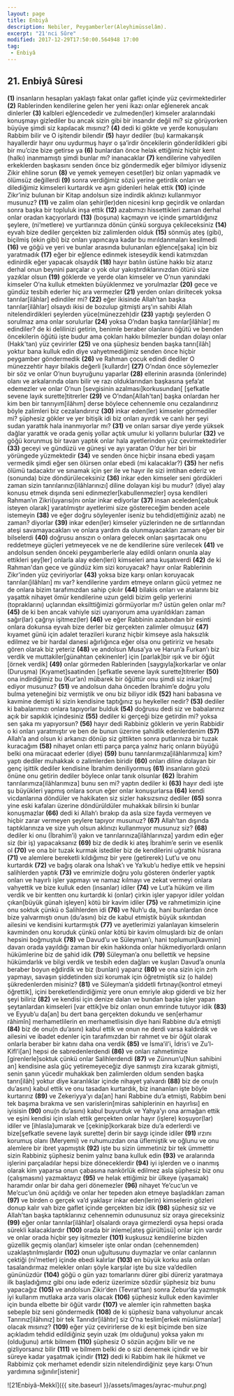 ```yaml
---
layout: page
title: Enbiyâ
description: Nebiler, Peygamberler(Aleyhimüsselâm).
excerpt: "21'nci Sûre"
modified: 2017-12-29T17:50:00.564948 17:00
tag: 
 - Enbiyâ
---
```


## 21. Enbiyâ Sûresi

**(1)** insanların hesapları yaklaştı fakat onlar gaflet içinde yüz çevirmektedirler
**(2)** Rablerinden kendilerine gelen her yeni ikazı onlar eğlenerek ancak dinlerler
**(3)** kalbleri eğlencededir ve zulmeden(ler) kimseler aralarındaki konuşmayı gizlediler bu ancak sizin gibi bir insandır değil mi? siz görüyorken büyüye şimdi siz kapılacak mısınız?
**(4)** dedi ki gökte ve yerde konuşulanı Rabbim bilir ve O işitendir bilendir
**(5)** hayır dediler (bu) karmakarışık hayallerdir hayır onu uydurmuş hayır o şa’irdir öncekilerin gönderildikleri gibi bir mu’cize bize getirse ya
**(6)** bunlardan önce helak ettiğimiz hiçbir kent (halkı) inanmamıştı şimdi bunlar mı? inanacaklar
**(7)** kendilerine vahyedilen erkeklerden başkasını senden önce biz göndermedik eğer bilmiyor idiyseniz Zikir ehline sorun
**(8)** ve yemek yemeyen ceset(ler) biz onları yapmadık ve ölümsüz değillerdi
**(9)** sonra verdiğimiz sözü yerine getirdik onları ve dilediğimiz kimseleri kurtardık ve aşırı gidenleri helak ettik
**(10)** içinde Zikr’iniz bulunan bir Kitap andolsun size indirdik aklınızı kullanmıyor musunuz?
**(11)** ve zalim olan şehir(ler)den nicesini kırıp geçirdik ve onlardan sonra başka bir topluluk inşa ettik
**(12)** azabımızı hissettikleri zaman derhal onlar oradan kaçıyorlardı
**(13)** (boşuna) kaçmayın ve içinde şımartıldığınız şeylere, (ni’metlere) ve yurtlarınıza dönün çünkü sorguya çekileceksiniz
**(14)** eyvah bize dediler gerçekten biz zalimlerden olduk
**(15)** sönmüş ateş (gibi), biçilmiş (ekin gibi) biz onları yapıncaya kadar bu mırıldanmaları kesilmedi
**(16)** ve göğü ve yeri ve bunlar arasında bulunanları eğlence[şaka] için biz yaratmadık
**(17)** eğer bir eğlence edinmek isteseydik kendi katımızdan edinirdik eğer yapacak olsaydık
**(18)** hayır batılın üstüne hakkı biz atarız derhal onun beynini parçalar o yok olur yakıştırdıklarınızdan ötürü size yazıklar olsun 
**(19)** göklerde ve yerde olan kimseler ve O’nun yanındaki kimseler O’na kulluk etmekten büyüklenmez ve yorulmazlar
**(20)** gece ve gündüz tesbih ederler hiç ara vermezler
**(21)** yerden onları diriltecek yoksa tanrılar[ilâhlar] edindiler mi?
**(22)** eğer ikisinde Allah’tan başka tanrılar[ilâhlar] olsaydı ikisi de bozulup gitmişti arş’ın sahibi Allah nitelendirdikleri şeylerden yüce(münezzeh)dir 
**(23)** yaptığı şeylerden O sorulmaz ama onlar sorulurlar
**(24)** yoksa O’ndan başka tanrılar[ilâhlar] mı edindiler? de ki delilinizi getirin, benimle beraber olanların öğütü ve benden öncekilerin öğütü işte budur ama çokları hakkı bilmezler bundan dolayı onlar (Hakk'tan) yüz çevirirler
**(25)** ve ona şüphesiz benden başka tanrı[ilâh] yoktur bana kulluk edin diye vahyetmediğimiz senden önce hiçbir peygamber göndermedik
**(26)** ve Rahman çocuk edindi dediler O münezzehtir hayır bilakis değerli [kullardır]
**(27)** O’ndan önce söylemezler bir söz ve onlar O’nun buyruğunu yaparlar
**(28)** ellerinin arasında (önlerinde) olanı ve arkalarında olanı bilir ve razı olduklarından başkasına şefa’at edemezler ve onlar O’nun [sevgisinin azalması]korkusundan[ [şefkatle sevene layık surette]titrerler
**(29)** ve O’ndan[Allah'tan] başka onlardan her kim ben bir tanrıyım[ilâhım] derse böylece cehennemle onu cezalandırırız böyle zalimleri biz cezalandırırız
**(30)** inkar eden(ler) kimseler görmediler mi? şüphesiz gökler ve yer bitişik idi biz onları ayırdık ve canlı her şeyi sudan yarattık hala inanmıyorlar mı?
**(31)** ve onları sarsar diye yerde yüksek dağlar yarattık ve orada geniş yollar açtık umulur ki yollarını bulurlar
**(32)** ve göğü korunmuş bir tavan yaptık onlar hala ayetlerinden yüz çevirmektedirler
**(33)** geceyi ve gündüzü ve güneşi ve ayı yaratan O’dur her biri bir yörüngede yüzmektedir
**(34)** ve senden önce hiçbir insana ebedi yaşam vermedik şimdi eğer sen ölürsen onlar ebedi (mi kalacaklar?)
**(35)** her nefis ölümü tadacaktır ve sınamak için şer ile ve hayır ile sizi imtihan ederiz ve (sonunda) bize döndürüleceksiniz
**(36)** inkar eden kimseler seni gördükleri zaman sizin tanrılarınızı[ilâhlarınızı] diline dolayan kişi bu mudur? (diye) alay konusu etmek dışında seni edinmezler[kabullenmezler] oysa kendileri Rahman’ın Zikri(uyarısı)nı onlar inkar ediyorlar
**(37)** insan aceleden[çabuk isteyen olarak] yaratılmıştır ayetlerimi size göstereceğim benden acele istemeyin
**(38)** ve eğer doğru söyleyenler iseniz bu tehdid(ettiğiniz azab) ne zaman? diyorlar 
**(39)** inkar eden(ler) kimseler yüzlerinden ne de sırtlarından ateşi savamayacakları ve onlara yardım da olunmayacakları zamanı eğer bir bilselerdi 
**(40)** doğrusu ansızın o onlara gelecek onları şaşırtacak onu reddetmeye güçleri yetmeyecek ve ne de kendilerine süre verilecek
**(41)** ve andolsun senden önceki peygamberlerle alay edildi onların onunla alay ettikleri şey[ler] onlarla alay eden(leri) kimseleri ama kuşatıverdi
**(42)** de ki Rahman'dan gece ve gündüz kim sizi koruyacak? hayır onlar Rablerinin Zikr'inden yüz çeviriyorlar
**(43)** yoksa bize karşı onları koruyacak tanrıları[ilâhları] mı var? kendilerine yardım etmeye onların gücü yetmez ne de onlara bizim tarafımızdan sahip çıkılır
**(44)** bilakis onları ve atalarını biz yaşattık nihayet ömür kendilerine uzun geldi bizim gelip yerlerini (topraklarını) uçlarından eksilttiğimizi görmüyorlar mı? üstün gelen onlar mı?
**(45)** de ki ben ancak vahiyle sizi uyarıyorum ama uyarıldıkları zaman sağır(lar) çağrıyı işitmez(ler)
**(46)** ve eğer Rabbinin azabından bir esinti onlara dokunsa eyvah bize derler biz gerçekten zalimler olmuşuz
**(47)** kıyamet günü için adalet terazileri kurarız hiçbir kimseye asla haksızlık edilmez ve bir hardal danesi ağırlığınca eğer olsa onu getiririz ve hesabı gören olarak biz yeteriz
**(48)** ve andolsun Musa’ya ve Harun’a Furkan’ı biz verdik ve muttakiler[günahtan çekinenler] için [parlak]bir ışık ve bir öğüt [örnek verdik]
**(49)** onlar görmeden Rablerinden [saygıyla]korkarlar ve onlar (Duruşma) [Kıyamet]saatinden [şefkatle sevene layık surette]titrerler
**(50)** ona indirdiğimiz bu (Kur’an) mübarek bir öğüttür onu şimdi siz  inkar[mı] ediyor musunuz?
**(51)** ve andolsun daha önceden İbrahim’e doğru yolu bulma yeteneğini biz vermiştik ve onu biz biliyor idik
**(52)** hani babasına ve kavmine demişti ki sizin kendisine taptığınız şu heykeller nedir?
**(53)** dediler ki babalarımızı onlara tapıyorlar bulduk
**(54)** doğrusu dedi siz ve babalarınız açık bir sapıklık içindesiniz
**(55)** dediler ki gerçeği bize getirdin mi? yoksa sen şaka mı yapıyorsun?
**(56)** hayır dedi Rabbiniz göklerin ve yerin Rabbidir o ki onları yaratmıştır ve ben de bunun üzerine şahidlik edenlerdenim
**(57)** Allah’a and olsun ki arkanızı dönüp siz gittikten sonra putlarınıza bir tuzak kuracağım
**(58)** nihayet onları etti parça parça yalnız hariç onların büyüğü belki ona müracaat ederler (diye)
**(59)** bunu tanrılarımıza[ilâhlarımıza] kim? yaptı dediler muhakkak o zalimlerden biridir
**(60)** onları diline dolayan bir genç işittik dediler kendisine İbrahim deniliyormuş
**(61)** insanların gözü önüne onu getirin dediler böylece onlar tanık olsunlar
**(62)** İbrahim tanrılarımıza[ilâhlarımıza] bunu sen mi? yaptın dediler ki
**(63)** hayır dedi işte şu büyükleri yapmış onlara sorun eğer onlar konuşurlarsa
**(64)** kendi vicdanlarına döndüler ve hakikaten siz sizler haksızsınız dediler
**(65)** sonra yine eski kafaları üzerine döndürüldüler muhakkak bilirsin ki bunlar konuşmazlar
**(66)** dedi ki Allah’ı bırakıp da asla size fayda vermeyen ve hiçbir zarar vermeyen şeylere tapıyor musunuz?
**(67)** Allah’tan dışında taptıklarınıza ve size yuh olsun aklınızı kullanmıyor musunuz siz?
**(68)** dediler ki onu (İbrahim’i) yakın ve tanrılarınıza[ilâhlarınıza] yardım edin eğer siz (bir iş) yapacaksanız
**(69)** biz de dedik ki ateş İbrahim’e serin ve esenlik ol
**(70)** ve ona bir tuzak kurmak istediler biz de kendilerini uğrattık hüsrana
**(71)** ve alemlere bereketli kıldığımız bir yere (getirerek) Lut’u ve onu kurtardık
**(72)** ve bağış olarak ona İshak’ı ve Ya’kub’u hediye ettik ve hepsini salihlerden yaptık
**(73)** ve emrimizle doğru yolu gösteren önderler yaptık onları ve hayırlı işler yapmayı ve namaz kılmayı ve zekat vermeyi onlara vahyettik ve bize kulluk eden (insanlar) idiler
**(74)** ve Lut’a hüküm ve ilim verdik ve bir kentten onu kurtardık ki (onlar) çirkin işler yapıyor idiler yoldan çıkan[büyük günah işleyen] kötü bir kavim idiler
**(75)** ve rahmetimizin içine onu soktuk çünkü o Salihlerden idi 
**(76)** ve Nuh’u da, hani bunlardan önce bize yalvarmıştı onun (du’asını) biz de kabul etmiştik büyük sıkıntıdan ailesini ve kendisini kurtarmıştık
**(77)** ve ayetlerimizi yalanlayan kimselerin kavminden onu koruduk çünkü onlar kötü bir kavim olmuşlardı biz de onları hepsini boğmuştuk
**(78)** ve Davud’u ve Süleyman’ı, hani toplumun[kavmin] davarı orada yayıldığı zaman bir ekin hakkında onlar hükmediyorlardı onların hükümlerine biz de şahid idik
**(79)** Süleyman’a onu bellettik ve hepsine hükümdarlık ve bilgi verdik 	ve tesbih eden dağları ve kuşları Davud’a onunla beraber boyun eğdirdik ve biz (bunları) yaparız
**(80)** ve ona sizin için zırh yapmayı, savaşın şiddetinden sizi korumak için öğretmiştik siz (o halde) şükredenlerden misiniz?
**(81)** ve Süleyman’a şiddetli fırtınayı[kontrol etmeyi öğrettik], içini bereketlendirdiğimiz yere onun emriyle akıp giderdi ve biz her şeyi biliriz
**(82)** ve kendisi için denize dalan ve bundan başka işler yapan şeytanlardan kimseleri [var ettik]ve biz onları onun emrinde tutuyor idik
**(83)** ve Eyyub’u da[an] bu dert bana gerçekten dokundu ve sen[erhamur râhimîn] merhametlilerin en merhametlisisin diye hani Rabbine du’a etmişti
**(84)** biz de onu(n du’asını) kabul ettik ve onun ne derdi varsa kaldırdık ve ailesini ve ibadet edenler için tarafımızdan bir rahmet ve bir öğüt olarak onlarla beraber bir katını daha ona verdik
**(85)** ve İsma’il’i, İdris’i ve Zu’l-Kifl’i[an] hepsi de sabredenlerdendi
**(86)** ve onları rahmetimize [girenlerle]soktuk çünkü onlar Salihlerdendi
**(87)** ve Zünnun’u[Nun sahibini an] kendisine asla güç yetiremeyeceğiz diye sanmıştı zira kızarak gitmişti, senin şanın yücedir muhakkak ben zalimlerden oldum senden başka tanrı[ilâh] yoktur diye karanlıklar içinde nihayet yalvardı
**(88)** biz de onu(n du’asını) kabul ettik ve onu tasadan kurtardık, biz inananları işte böyle kurtarırız
**(89)** ve Zekeriyya’yı da[an] hani Rabbine du’a etmişti, Rabbim beni tek başıma bırakma ve sen varislerin[miras sahiplerinin en hayırlısı] en iyisisin
**(90)** onu(n du’asını) kabul buyurduk ve Yahya’yı ona armağan ettik ve eşini kendisi için ıslah ettik gerçekten onlar hayır (işlere) koşuyor(lar) idiler ve [ihlasla]umarak ve [çekinip]korkarak bize du’a ederlerdi ve bize[şefkatle sevene layık surette] derin bir saygı içinde idiler
**(91)** ırzını korumuş olanı (Meryemi) ve ruhumuzdan ona üflemiştik ve oğlunu ve onu alemlere bir ibret yapmıştık
**(92)** işte bu sizin ümmetiniz bir tek ümmettir sizin Rabbiniz şüphesiz benim yalnız bana kulluk edin
**(93)** ve aralarında işlerini parçaladılar hepsi bize döneceklerdir
**(94)** iyi işlerden ve o inanmış olarak kim yaparsa onun çabasına nankörlük edilmez asla şüphesiz biz onu (çalışmasını) yazmaktayız
**(95)** ve helak ettiğimiz bir ülkeye (yaşamak) haramdır onlar bir daha geri dönemezler
**(96)** nihayet Ye’cuc’un ve Me’cuc’un önü açıldığı ve onlar her tepeden akın etmeye başladıkları zaman
**(97)** ve birden o gerçek va’d yaklaşır inkar eden(lerin) kimselerin gözleri donup kalır vah bize gaflet içinde gerçekten biz idik
**(98)** şüphesiz siz ve Allah’tan başka taptıklarınız cehennemin odunusunuz siz oraya gireceksiniz
**(99)** eğer onlar tanrılar[ilâhlar] olsalardı oraya girmezlerdi oysa hepsi orada sürekli kalacaklardır
**(100)** orada bir inleme[ateş gürültüsü] onlar için vardır ve onlar orada hiçbir şey işitmezler
**(101)** kuşkusuz kendilerine bizden güzellik geçmiş olan(lar) kimseler işte onlar ondan (cehennemden) uzaklaştırılmışlardır
**(102)** onun uğultusunu duymazlar ve onlar canlarının çektiği (ni’metler) içinde ebedi kalırlar
**(103)** en büyük korku asla onları tasalandırmaz melekler onları şöyle karşılar işte bu size va’dedilen gününüzdür
**(104)** göğü o gün yazı tomarlarını dürer gibi düreriz yaratmaya ilk başladığımız gibi onu iade ederiz üzerimize sözdür şüphesiz biz bunu yapacağız
**(105)** ve andolsun Zikir’den (Tevrat’tan) sonra Zebur’da yazmıştık iyi kullarım mutlaka arza varis olacak
**(106)** şüphesiz kulluk eden kavimler için bunda elbette bir öğüt vardır
**(107)** ve alemler için rahmetten başka sebeple biz seni göndermedik
**(108)** de ki şüphesiz bana vahyolunur ancak Tanrınız[ilāhınız] bir tek Tanrıdır[ilâhtır] siz O’na teslim[erkek müslümanlar] olacak mısınız?
**(109)** eğer yüz çevirirlerse de ki eşit biçimde ben size açıkladım tehdid edildiğiniz şeyin uzak (mı olduğunu) yoksa yakın mı (olduğunu) artık bilmem
**(110)** şüphesiz O sözün açığını bilir ve ne gizliyorsanız bilir
**(111)** ve bilmem belki de o sizi denemek içindir ve bir süreye kadar yaşatmak içindir
**(112)** dedi ki Rabbim hak ile hükmet ve Rabbimiz çok merhamet edendir sizin nitelendirdiğiniz şeye karşı O’nun yardımına sığınılır[istenir] 

![21Enbiyâ-Mekkî]({{ site.baseurl }}/assets/images/ayrac-muhur.png)
